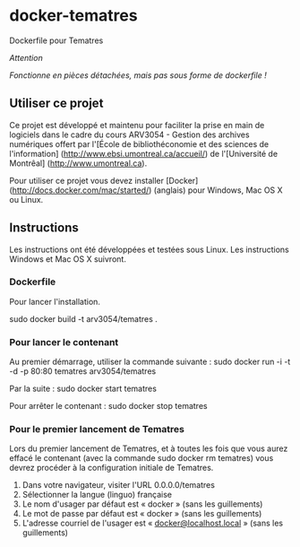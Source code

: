 # docker-tematres
Dockerfile pour Tematres

*Attention*

*Fonctionne en pièces détachées, mais pas sous forme de dockerfile !*

## Utiliser ce projet

Ce projet est développé et maintenu pour faciliter la prise en main de logiciels dans le cadre du cours ARV3054 - Gestion des archives numériques offert par l'[École de bibliothéconomie et des sciences de l'information] (http://www.ebsi.umontreal.ca/accueil/) de l'[Université de Montrêal] (http://www.umontreal.ca).

Pour utiliser ce projet vous devez installer [Docker] (http://docs.docker.com/mac/started/) (anglais) pour Windows, Mac OS X ou Linux.

## Instructions

Les instructions ont été développées et testées sous Linux. Les instructions Windows et Mac OS X suivront.

### Dockerfile

Pour lancer l'installation.

sudo docker build -t arv3054/tematres .

### Pour lancer le contenant

Au premier démarrage, utiliser la commande suivante : sudo docker run -i -t -d -p 80:80 tematres arv3054/tematres

Par la suite : sudo docker start tematres

Pour arrêter le contenant : sudo docker stop tematres

### Pour le premier lancement de Tematres

Lors du premier lancement de Tematres, et à toutes les fois que vous aurez effacé le contenant (avec la commande sudo docker rm tematres) vous devrez procéder à la configuration initiale de Tematres.

1. Dans votre navigateur, visiter l'URL 0.0.0.0/tematres
2. Sélectionner la langue (linguo) française
3. Le nom d'usager par défaut est « docker » (sans les guillements)
4. Le mot de passe par défaut est  « docker » (sans les guillements)
5. L'adresse courriel de l'usager est  « docker@localhost.local » (sans les guillements)
